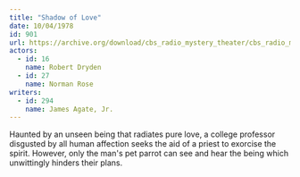 ```yaml
---
title: "Shadow of Love"
date: 10/04/1978
id: 901
url: https://archive.org/download/cbs_radio_mystery_theater/cbs_radio_mystery_theater-0901-0950.zip/cbs_radio_mystery_theater-0901-0950%2Fcbsrmt_0901_shadow_of_love.mp3
actors:  
  - id: 16
    name: Robert Dryden  
  - id: 27
    name: Norman Rose
writers:  
  - id: 294
    name: James Agate, Jr.
---
```

Haunted by an unseen being that radiates pure love, a college professor disgusted by all human affection seeks the aid of a priest to exorcise the spirit. However, only the man's pet parrot can see and hear the being which unwittingly hinders their plans.
